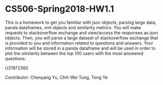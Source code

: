 # CS506-Spring2018-HW1.1

This is a homework to get you familiar with json objects, parsing large data, panda dataframes, xml objects and similarity metrics.
You will make requests to stackoverflow exchange and view/access the responses as json objects.
Then, you will parse a large dataset of stackoverflow exchange that is provided to you and information related to questions and answers.
Your information will be stored in a panda dataframe and will be used in order to plot the similarity between the top 100 users with the most answered questions.


U21972360

Contributor: Chenyang Yu, Chih Wei Tung, Tong Ye
